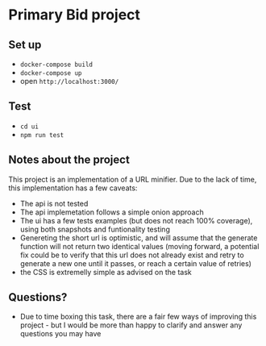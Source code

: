 # Primary Bid project

## Set up
 - `docker-compose build`
 - `docker-compose up`
 - open `http://localhost:3000/`

## Test
 - `cd ui`
 - `npm run test`

## Notes about the project
This project is an implementation of a URL minifier.
Due to the lack of time, this implementation has a few caveats:
 - The api is not tested
 - The api implemetation follows a simple onion approach
 - The ui has a few tests examples (but does not reach 100% coverage), using both snapshots and funtionality testing
 - Genereting the short url is optimistic, and will assume that the generate function will not return two identical values (moving forward, a potential fix could be to verify that this url does not already exist and retry to generate a new one until it passes, or reach a certain value of retries)
 - the CSS is extremelly simple as advised on the task

## Questions?
 - Due to time boxing this task, there are a fair few ways of improving this project - but I would be more than happy to clarify and answer any questions you may have